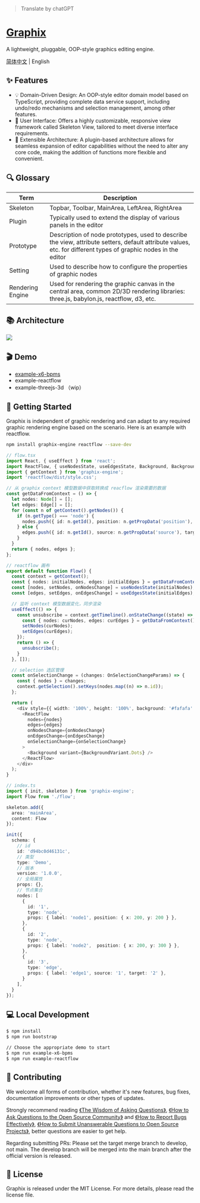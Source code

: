 > Translate by chatGPT
# [Graphix](https://graphix-editor.github.io/graphix-docs/)
A lightweight, pluggable, OOP-style graphics editing engine.

[简体中文](./README.md) | English

## ✨ Features
- 💡 Domain-Driven Design: An OOP-style editor domain model based on TypeScript, providing complete data service support, including undo/redo mechanisms and selection management, among other features.
- 🎨 User Interface: Offers a highly customizable, responsive view framework called Skeleton View, tailored to meet diverse interface requirements.
- 🧩 Extensible Architecture: A plugin-based architecture allows for seamless expansion of editor capabilities without the need to alter any core code, making the addition of functions more flexible and convenient.

## 🔍 Glossary
| Term              | Description                                                  |
| ----------------- | ------------------------------------------------------------ |
| Skeleton          | Topbar, Toolbar, MainArea, LeftArea, RightArea               |
| Plugin            | Typically used to extend the display of various panels in the editor |
| Prototype         | Description of node prototypes, used to describe the view, attribute setters, default attribute values, etc. for different types of graphic nodes in the editor |
| Setting          | Used to describe how to configure the properties of graphic nodes    |
| Rendering Engine  | Used for rendering the graphic canvas in the central area, common 2D/3D rendering libraries: three.js, babylon.js, reactflow, d3, etc. |

## 📚 Architecture
![](https://img.alicdn.com/imgextra/i2/O1CN01ZdMroZ1OVgaRB2RNq_!!6000000001711-2-tps-1600-1082.png)

## 🎬 Demo
- [example-x6-bpms](https://graphix-editor.github.io/graphix-docs/example-bpms)
- example-reactflow
- example-threejs-3d （wip）

## 🚀 Getting Started
Graphix is independent of graphic rendering and can adapt to any required graphic rendering engine based on the scenario. Here is an example with reactflow.
```bash
npm install graphix-engine reactflow --save-dev
```

```ts
// flow.tsx
import React, { useEffect } from 'react';
import ReactFlow, { useNodesState, useEdgesState, Background, BackgroundVariant, Edge, Node, OnSelectionChangeParams } from 'reactflow';
import { getContext } from 'graphix-engine';
import 'reactflow/dist/style.css';

// 从 graphix context 模型数据中获取转换成 reacflow 渲染需要的数据
const getDataFromContext = () => {
  let nodes: Node[] = [];
  let edges: Edge[] = [];
  for (const n of getContext().getNodes()) {
    if (n.getType() === 'node') {
      nodes.push({ id: n.getId(), position: n.getPropData('position'), data: n.getPropsData() });
    } else {
      edges.push({ id: n.getId(), source: n.getPropData('source'), target: n.getPropData('target') });
    }
  }
  return { nodes, edges };
};

// reactflow 画布
export default function Flow() {
  const context = getContext();
  const { nodes: initialNodes, edges: initialEdges } = getDataFromContext();
  const [nodes, setNodes, onNodesChange] = useNodesState(initialNodes);
  const [edges, setEdges, onEdgesChange] = useEdgesState(initialEdges);

  // 监听 context 模型数据变化，同步渲染
  useEffect(() => {
    const unsubscribe = context.getTimeline().onStateChange((state) => {
      const { nodes: curNodes, edges: curEdges } = getDataFromContext();
      setNodes(curNodes);
      setEdges(curEdges);
    });
    return () => {
      unsubscribe();
    }
  }, []);

  // selection 选区管理
  const onSelectionChange = (changes: OnSelectionChangeParams) => {
    const { nodes } = changes;
    context.getSelection().setKeys(nodes.map((n) => n.id));
  };

  return (
    <div style={{ width: '100%', height: '100%', background: '#fafafa' }}>
      <ReactFlow
        nodes={nodes}
        edges={edges}
        onNodesChange={onNodesChange}
        onEdgesChange={onEdgesChange}
        onSelectionChange={onSelectionChange}
      >
        <Background variant={BackgroundVariant.Dots} />
      </ReactFlow>
    </div>
  );
}
```
```ts
// index.ts
import { init, skeleton } from 'graphix-engine';
import Flow from './flow';

skeleton.add({
  area: 'mainArea',
  content: Flow
});

init({
  schema: {
    // id
    id: 'd94bc0d46131c',
    // 类型
    type: 'Demo',
    // 版本
    version: '1.0.0',
    // 全局属性
    props: {},
    // 节点集合
    nodes: [
      {
        id: '1',
        type: 'node',
        props: { label: 'node1', position: { x: 200, y: 200 } },
      },
      {
        id: '2',
        type: 'node',
        props: { label: 'node2',  position: { x: 200, y: 300 } },
      },
      {
        id: '3',
        type: 'edge',
        props: { label: 'edge1', source: '1', target: '2' },
      }
    ],
  }
});
```

## 💻 Local Development

```bash
$ npm install
$ npm run bootstrap

// Choose the appropriate demo to start
$ npm run example-x6-bpms
$ npm run example-reactflow
```

## 👥 Contributing

We welcome all forms of contribution, whether it's new features, bug fixes, documentation improvements or other types of updates.

Strongly recommend reading [《The Wisdom of Asking Questions》](https://github.com/ryanhanwu/How-To-Ask-Questions-The-Smart-Way), [《How to Ask Questions to the Open Source Community》](https://github.com/seajs/seajs/issues/545) and [《How to Report Bugs Effectively》](http://www.chiark.greenend.org.uk/%7Esgtatham/bugs-cn.html), [《How to Submit Unanswerable Questions to Open Source Projects》](https://zhuanlan.zhihu.com/p/25795393), better questions are easier to get help. 

Regarding submitting PRs:
Please set the target merge branch to develop, not main. The develop branch will be merged into the main branch after the official version is released.

## 📄 License

Graphix is released under the MIT License. For more details, please read the license file.
